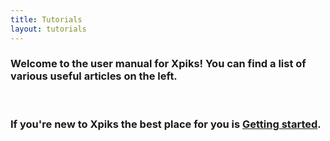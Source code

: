 ```yaml
---
title: Tutorials
layout: tutorials
---
```


<h3>Welcome to the user manual for Xpiks! You can find a list of various useful articles on the left.</h3>
<br />
<h3>If you're new to Xpiks the best place for you is <a href="{{site.url}}/getting-started/">Getting started</a>.</h3>
